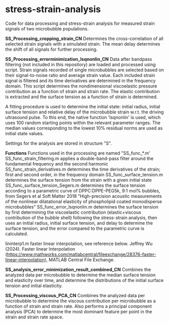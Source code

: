 # stress-strain-analysis
Code for data processing and stress-strain analysis for measured strain signals of two microbubble populations. 

**SS_Processing_cropping_strain_CN**
Determines the cross-correlation of all selected strain signals with a simulated strain. The mean delay determines the shift of all signals for further processing.

**SS_Processing_errorminimization_lsqnonlin_CN**
Data after bandpass filtering (not included in this repository) are loaded and processed using script. Strain signals recorded of single microbubbles are selected based on their signal-to-noise ratio and average strain value. Each included strain signal is filtered and its time derivatives are determined in the frequency domain. This script determines the nondimensional viscoelastic pressure contribution as a function of strain and strain rate. The elastic contribution is extracted and the surface tension as a function of strain is determined.

A fitting procedure is used to determine the initial state: initial radius, initial surface tension and relative delay of the microbubble strain w.r.t. the driving ultrasound pulse. To this end, the native function 'lsqnonlin' is used, which uses 100 random starting points within the relevant parameter ranges. The median values corresponding to the lowest 10% residual norms are used as initial state values.

Settings for the analysis are stored in structure "S".

**Functions**
Functions used in the processing are named "SS_func_*.m'
  SS_func_strain_filtering.m          applies a double-band-pass filter around the fundamental frequency and the second harmonic
  SS_func_strain_derivatives.m        determines the time derivatives of the strain; first and second order, in the frequency domain
  SS_func_surface_tension.m           determines the surface tension from the strain with a given initial state
  SS_func_surface_tension_Segers.m    determines the surface tension according to a parametric curve of DPPC:DPPE-PEG5k, 9:1 mol% bubbles, from Segers et al Soft Matter 2018 "High-precision                                       acoustic measurements of the nonlinear dilatational elasticity of phospholipid coated monodisperse microbubbles"
  SS_func_error_lsqnonlin.m           determines the surface tension by first determining the viscoelastic contribution (elastic+viscous contribution of the bubble shell) following the                                            stress-strain analysis, then uses an initial radius, initial surface tension, and delay to determine the surface tension, and the error compared to the                                       parametric curve is calculated.

  lininterp1.m                        faster linear interpolation, see reference below.
  Jeffrey Wu (2024). Faster linear Interpolation (https://www.mathworks.com/matlabcentral/fileexchange/28376-faster-linear-interpolation), MATLAB Central File Exchange.

**SS_analysis_error_minimization_result_combined_CN**
Combines the analyzed data per microbubble to determine the median surface tension and elasticity over time, and determine the distributions of the initial surface tension and initial elasticity.

**SS_Processing_viscous_PCA_CN**
Combines the analyzed data per microbubble to determine the viscous contribution per microbubble as a function of strain and strain rate. Also performs a principal component analysis (PCA) to determine the most dominant feature per point in the strain and strain rate space.
